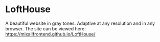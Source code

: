 # LoftHouse
A beautiful website in gray tones. Adaptive at any resolution and in any browser. The site can be viewed here:
https://mixailfrontend.github.io/LoftHouse/

